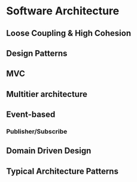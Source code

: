 # Software Architecture
## Loose Coupling & High Cohesion
## Design Patterns
## MVC
## Multitier architecture
## Event-based
### Publisher/Subscribe
## Domain Driven Design
## Typical Architecture Patterns
